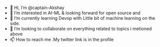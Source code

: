 - 👋 Hi, I’m @captain-Akshay
- 👀 I’m interested in AI-ML & looking forward for open source and 
- 🌱 I’m currently learning Devop with Little bit of machine learning on the side.  
- 💞️ I’m looking to collaborate on everything related to topics i metioned above
- 📫 How to reach me .My twitter link is in the profile
